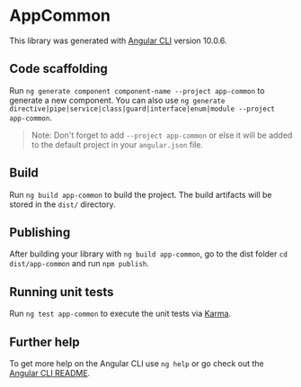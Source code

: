 # AppCommon

This library was generated with [Angular CLI](https://github.com/angular/angular-cli) version 10.0.6.

## Code scaffolding

Run `ng generate component component-name --project app-common` to generate a new component. You can also use `ng generate directive|pipe|service|class|guard|interface|enum|module --project app-common`.
> Note: Don't forget to add `--project app-common` or else it will be added to the default project in your `angular.json` file. 

## Build

Run `ng build app-common` to build the project. The build artifacts will be stored in the `dist/` directory.

## Publishing

After building your library with `ng build app-common`, go to the dist folder `cd dist/app-common` and run `npm publish`.

## Running unit tests

Run `ng test app-common` to execute the unit tests via [Karma](https://karma-runner.github.io).

## Further help

To get more help on the Angular CLI use `ng help` or go check out the [Angular CLI README](https://github.com/angular/angular-cli/blob/master/README.md).
